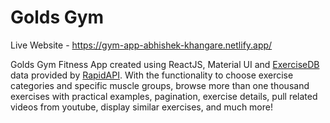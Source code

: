 Golds Gym
=========  
Live Website - https://gym-app-abhishek-khangare.netlify.app/



Golds Gym Fitness App created using ReactJS, Material UI and [ExerciseDB](https://rapidapi.com/justin-WFnsXH_t6/api/exercisedb/) data provided by [RapidAPI](https://rapidapi.com/hub). With the functionality to choose exercise categories and specific muscle groups, browse more than one thousand exercises with practical examples, pagination, exercise details, pull related videos from youtube, display similar exercises, and much more!  


